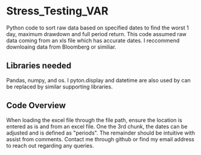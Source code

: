 # Stress_Testing_VAR
Python code to sort raw data based on specified dates to find the worst 1 day, maximum drawdown and full period return.
This code assumed raw data coming from an xls file which has accurate dates. I reccommend downloaing data from Bloomberg or similiar.

## Libraries needed
Pandas, numpy, and os. I pyton.display and datetime are also used by can be replaced by similar supporting libraries.

## Code Overview
When loading the excel file through the file path, ensure the location is entered as is and from an excel file. One the 3rd chunk, the dates can be adjusted and is defined as "periods". The remainder should be intuitive with assist from comments. Contact me through github or find my email address to reach out regarding any queries.
